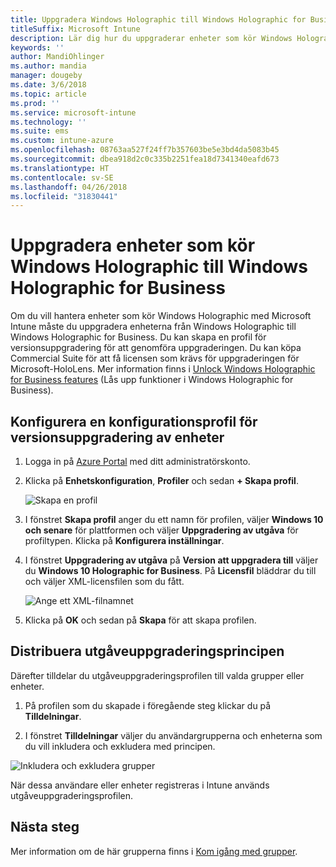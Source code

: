```yaml
---
title: Uppgradera Windows Holographic till Windows Holographic for Business
titleSuffix: Microsoft Intune
description: Lär dig hur du uppgraderar enheter som kör Windows Holographic till Windows Holographic for Business
keywords: ''
author: MandiOhlinger
ms.author: mandia
manager: dougeby
ms.date: 3/6/2018
ms.topic: article
ms.prod: ''
ms.service: microsoft-intune
ms.technology: ''
ms.suite: ems
ms.custom: intune-azure
ms.openlocfilehash: 08763aa527f24ff7b357603be5e3bd4da5083b45
ms.sourcegitcommit: dbea918d2c0c335b2251fea18d7341340eafd673
ms.translationtype: HT
ms.contentlocale: sv-SE
ms.lasthandoff: 04/26/2018
ms.locfileid: "31830441"
---
```

# <a name="upgrade-devices-running-windows-holographic-to-windows-holographic-for-business"></a>Uppgradera enheter som kör Windows Holographic till Windows Holographic for Business


Om du vill hantera enheter som kör Windows Holographic med Microsoft Intune måste du uppgradera enheterna från Windows Holographic till Windows Holographic for Business. Du kan skapa en profil för versionsuppgradering för att genomföra uppgraderingen. Du kan köpa Commercial Suite för att få licensen som krävs för uppgraderingen för Microsoft-HoloLens. Mer information finns i [Unlock Windows Holographic for Business features](https://docs.microsoft.com/en-us/hololens/hololens-upgrade-enterprise) (Lås upp funktioner i Windows Holographic for Business).

## <a name="to-set-up-an-edition-upgrade-device-configuration-profile"></a>Konfigurera en konfigurationsprofil för versionsuppgradering av enheter

1. Logga in på [Azure Portal](https://portal.azure.com) med ditt administratörskonto.


2.  Klicka på **Enhetskonfiguration**, **Profiler** och sedan **+ Skapa profil**.

    ![Skapa en profil](media/Holographic-create-profile.png)

3.  I fönstret **Skapa profil** anger du ett namn för profilen, väljer **Windows 10 och senare** för plattformen och väljer **Uppgradering av utgåva** för profiltypen. Klicka på **Konfigurera inställningar**.

5. I fönstret **Uppgradering av utgåva** på **Version att uppgradera till** väljer du **Windows 10 Holographic for Business**. På **Licensfil** bläddrar du till och väljer XML-licensfilen som du fått.

    ![Ange ett XML-filnamnet](media/Holographic-edition-upgrade.png)
 
5.  Klicka på **OK** och sedan på **Skapa** för att skapa profilen.


## <a name="deploy-the-edition-upgrade-policy"></a>Distribuera utgåveuppgraderingsprincipen

Därefter tilldelar du utgåveuppgraderingsprofilen till valda grupper eller enheter.

1. På profilen som du skapade i föregående steg klickar du på **Tilldelningar**.

2. I fönstret **Tilldelningar** väljer du användargrupperna och enheterna som du vill inkludera och exkludera med principen.

![Inkludera och exkludera grupper](media/Holographic-groups.PNG)

När dessa användare eller enheter registreras i Intune används utgåveuppgraderingsprofilen. 

## <a name="next-steps"></a>Nästa steg

Mer information om de här grupperna finns i [Kom igång med grupper](get-started-groups.md).


